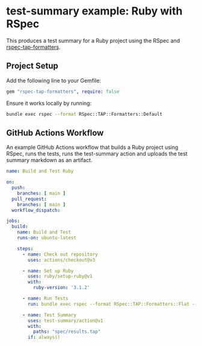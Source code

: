 test-summary example: Ruby with RSpec
==============================================

This produces a test summary for a Ruby project using the RSpec and [rspec-tap-formatters](https://github.com/avmnu-sng/rspec-tap-formatters).

Project Setup
-------------

Add the following line to your Gemfile:

```ruby
gem "rspec-tap-formatters", require: false
````

Ensure it works locally by running:

```bash
bundle exec rspec --format RSpec::TAP::Formatters::Default
```

GitHub Actions Workflow
-----------------------

An example GitHub Actions workflow that builds a Ruby project using RSpec, runs the tests, runs the test-summary action and uploads the test summary markdown as an artifact.

```yaml
name: Build and Test Ruby

on:
  push:
    branches: [ main ]
  pull_request:
    branches: [ main ]
  workflow_dispatch:

jobs:
  build:
    name: Build and Test
    runs-on: ubuntu-latest

    steps:
      - name: Check out repository
        uses: actions/checkout@v3

      - name: Set up Ruby
        uses: ruby/setup-ruby@v1
        with:
          ruby-version: '3.1.2'

      - name: Run Tests
        run: bundle exec rspec --format RSpec::TAP::Formatters::Flat --out spec/results.tap

      - name: Test Summary
        uses: test-summary/action@v1
        with:
          paths: "spec/results.tap"
        if: always()
```
